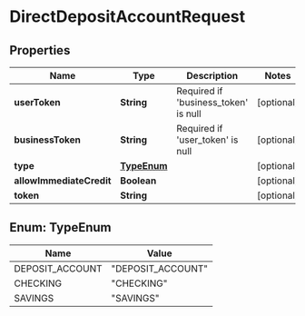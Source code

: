 
# DirectDepositAccountRequest

## Properties
Name | Type | Description | Notes
------------ | ------------- | ------------- | -------------
**userToken** | **String** | Required if &#39;business_token&#39; is null |  [optional]
**businessToken** | **String** | Required if &#39;user_token&#39; is null |  [optional]
**type** | [**TypeEnum**](#TypeEnum) |  |  [optional]
**allowImmediateCredit** | **Boolean** |  |  [optional]
**token** | **String** |  |  [optional]


<a name="TypeEnum"></a>
## Enum: TypeEnum
Name | Value
---- | -----
DEPOSIT_ACCOUNT | &quot;DEPOSIT_ACCOUNT&quot;
CHECKING | &quot;CHECKING&quot;
SAVINGS | &quot;SAVINGS&quot;



